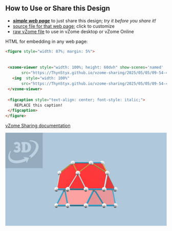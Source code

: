 
## How to Use or Share this Design

 - [***simple web page***](<https://ThynStyx.github.io/vzome-sharing/2025/05/05/09-54-45-Module-E/>) to just share this design; *try it before you share it!*
 - [source file for that web page](<https://github.com/ThynStyx/vzome-sharing/edit/main/2025/05/05/09-54-45-Module-E/index.md>); click to customize
 - [raw vZome file](<https://raw.githubusercontent.com/ThynStyx/vzome-sharing/main/2025/05/05/09-54-45-Module-E/Module-E.vZome>) to use in vZome desktop or vZome Online
 
 HTML for embedding in any web page:
 ```html
<figure style="width: 87%; margin: 5%">
  
  
  <vzome-viewer style="width: 100%; height: 60dvh" show-scenes='named'
        src="https://ThynStyx.github.io/vzome-sharing/2025/05/05/09-54-45-Module-E/Module-E.vZome" >
    <img  style="width: 100%"
        src="https://ThynStyx.github.io/vzome-sharing/2025/05/05/09-54-45-Module-E/Module-E.png" >
  </vzome-viewer>

  <figcaption style="text-align: center; font-style: italic;">
     REPLACE this caption!
  </figcaption>
</figure>

 ```

[vZome Sharing documentation](https://vzome.github.io/vzome/sharing.html#how-it-works)

![Image](<Module-E.png>)

